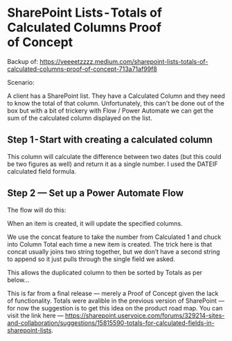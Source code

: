 # SharePoint Lists - Totals of Calculated Columns Proof of Concept

Backup of: https://veeeetzzzz.medium.com/sharepoint-lists-totals-of-calculated-columns-proof-of-concept-713a71af99f8

Scenario:

A client has a SharePoint list. They have a Calculated Column and they need to know the total of that column.
Unfortunately, this can't be done out of the box but with a bit of trickery with Flow / Power Automate we can get the sum of the calculated column displayed on the list.

## Step 1 - Start with creating a calculated column

This column will calculate the difference between two dates (but this could be two figures as well) and return it as a single number. I used the DATEIF calculated field formula.

## Step 2 — Set up a Power Automate Flow

The flow will do this:

When an item is created, it will update the specified columns.

We use the concat feature to take the number from Calculated 1 and chuck into Column Total each time a new item is created. The trick here is that concat usually joins two string together, but we don’t have a second string to append so it just pulls through the single field we asked.

This allows the duplicated column to then be sorted by Totals as per below…

This is far from a final release — merely a Proof of Concept given the lack of functionality. Totals were avalible in the previous version of SharePoint — for now the suggestion is to get this idea on the product road map. You can visit the link here — https://sharepoint.uservoice.com/forums/329214-sites-and-collaboration/suggestions/15815590-totals-for-calculated-fields-in-sharepoint-lists.
